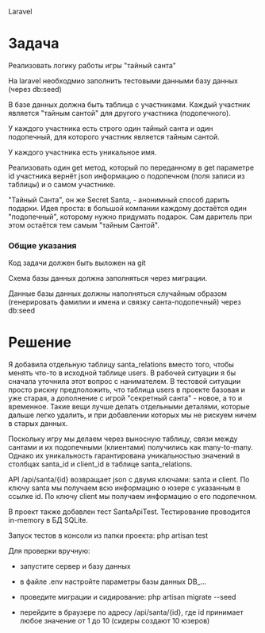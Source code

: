 Laravel

# Задача

Реализовать логику работы игры "тайный санта"

На laravel необходмио заполнить тестовыми данными базу данных (через db:seed)

В базе данных должна быть таблица с участниками. Каждый участник является "тайным сантой" для другого участника (подопечного).

У каждого участника есть строго один тайный санта и один подопечный, для которого участник является тайным сантой.

У каждого участника есть уникальное имя.

Реализовать один get метод, который по переданному в get параметре id участника вернёт json информацию о подопечном (поля записи из таблицы) и о самом участнике.

"Тайный Санта", он же Secret Santa, - анонимный способ дарить подарки. Идея проста: в большой компании каждому достаётся один "подопечный", которому нужно придумать подарок. Сам даритель при этом остаётся тем самым "тайным Сантой".

### Общие указания

Код задачи должен быть выложен на git

Схема базы данных должна заполняться через миграции.

Данные базы данных должны наполняться случайным образом (генерировать фамилии и имена и связку санта-подопечный) через db:seed

# Решение

Я добавила отдельную таблицу santa_relations вместо того, чтобы менять что-то в исходной таблице users. В рабочей ситуации я бы сначала уточнила этот вопрос с нанимателем. В тестовой ситуации просто рискну предположить, что таблица users в проекте базовая и уже старая, а дополнение с игрой "секретный санта" - новое, а то и временное. Такие вещи лучше делать отдельными деталями, которые дальше легко удалить, и при добавлении которых мы не рискуем ничем в старых данных.

Поскольку игру мы делаем через выносную таблицу, связи между сантами и их подопечными (клиентами) получились как many-to-many. Однако их уникальность гарантирована уникальностью значений в столбцах santa_id и client_id в таблице santa_relations.

API /api/santa/{id} возвращает json с двумя ключами: santa и client. По ключу santa мы получаем всю информацию о юзере с указанным в ссылке id. По ключу client мы получаем информацию о его подопечном.

В проект также добавлен тест SantaApiTest. Тестирование проводится in-memory в БД SQLite.

Запуск тестов в консоли из папки проекта: php artisan test

Для проверки вручную:

- запустите сервер и базу данных 

- в файле .env настройте параметры базы данных DB_...

- проведите миграции и сидирование: 
php artisan migrate --seed

- перейдите в браузере по адресу /api/santa/{id}, где id принимает любое значение от 1 до 10 (сидеры создают 10 юзеров)